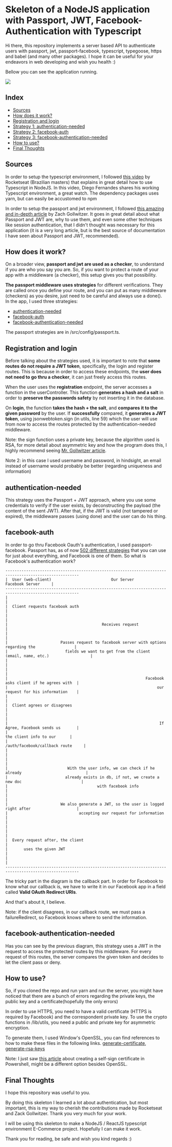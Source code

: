 # Skeleton of a NodeJS application with Passport, JWT, Facebook-Authentication with Typescript

Hi there, this repository implements a server based API to authenticate users with passport, jwt, passport-facebook, typescript, typegoose, https and babel (and many other packages). I hope it can be useful for your endeavors in web developing and wish you health :)

Bellow you can see the application running.

![](gifofapp.gif)

## Index

- [Sources](#Sources)
- [How does it work?](#How-does-it-work?)
- [Registration and login](#Registration-and-login)
- [Strategy 1: authentication-needed](#authentication-needed)
- [Strategy 2: facebook-auth](#facebook-auth)
- [Strategy 3: facebook-authentication-needed](#facebook-authentication-needed)
- [How to use?](#How-to-use?)
- [Final Thoughts](#Final-Thoughts)

## Sources

In order to setup the typescript environment, I followed [this video](https://www.youtube.com/watch?v=rCeGfFk-uCk) by Rocketseat (Brazilian masters) that explains in great detail how to use Typescript in NodeJS. In this video, Diego Fernandes shares his working Typescript environment, a great watch.  The dependency packages uses yarn, but can easily be accustomed to npm

In order to setup the passport and jwt environment, I followed [this amazing and in-depth article](https://zachgoll.github.io/blog/2019/choosing-authentication-strategy/) by Zach Gollwitzer. It goes in great detail about what Passport and JWT are, why to use them, and even some other techniques like session authentication, that I didn't thought was necessary for this application (it is a very long article, but is the best source of documentation I have seen about Passport and JWT, recommended).

## How does it work?

On a broader view, **passport and jwt are used as a checker**, to understand if you are who you say you are. So, if you want to protect a route of your app with a middleware (a checker), this setup gives you that possibility. 

**The passport middleware uses strategies** for different verifications. They are called once you define your route, and you can put as many middleware (checkers) as you desire, just need to be careful and always use a done(). In the app, I used three strategies: 
- [authentication-needed](#authentication-needed)
- [facebook-auth](#facebook-auth)
- [facebook-authentication-needed](#facebook-authentication-needed)

The passport strategies are in /src/config/passport.ts.

## Registration and login

Before talking about the strategies used, it is important to note that **some routes do not require a JWT token**, specifically, the login and register routes. This is because in order to access these endpoints, the **user does not need to go thru a checker**, it can just freely access this routes.

When the user uses the **registration** endpoint, the server accesses a function in the userController. This function **generates a hash and a salt** in order to **preserve the passwords safety** by not inserting it in the database.

On **login**, the function **takes the hash + the salt**, and **compares it to the given password** by the user. If **successfully** compared, it **generates a JWT token**, using jsonwebtoken.sign (in utils, line 59) which the user will use from now to access the routes protected by the authentication-needed middleware.

Note: the sign function uses a private key, because the algorithm used is RSA, for more detail about asymmetric key and how the program does this, I highly recommend seeing [Mr. Gollwitzer article](https://zachgoll.github.io/blog/2019/choosing-authentication-strategy/).

Note 2: in this case I used username and password, in hindsight, an email instead of username would probably be better (regarding uniqueness and information)

## authentication-needed

This strategy uses the Passport + JWT approach, where you use some credentials to verify if the user exists, by deconstructing the payload (the content of the sent JWT). After that, if the JWT is valid (not tampered or expired), the middleware passes (using done) and the user can do his thing.

## facebook-auth

In order to go thru Facebook Oauth's authentication, I used passport-facebook. Passport has, as of now [502 different strategies](http://www.passportjs.org/docs/) that you can use for just about everything, and Facebook is one of them. So what is Facebook's authentication work? 

```
------------------------------------------------------------------------------------------------------
|  User (web-client)                          Our Server                         Facebook Server     |
------------------------------------------------------------------------------------------------------
|                                                                                                    |
|  Client requests facebook auth                                                                     |
|                                                                                                    |
|                                         Receives request                                           |
|                                                                                                    |
|                       Passes request to facebook server with options regarding the                 |
|                         fields we want to get from the client (email, name, etc.)                  |
|                                                                                                    |
|                                                                                                    |
|                                                            Facebook asks client if he agrees with  |
|                                                                 our request for his information    |
|                                                                                                    |
|  Client agrees or disagrees                                                                        |
|                                                                                                    |
|                                                                  If Agree, Facebook sends us       |
|                                                                        the client info to our      |
|                                                                  /auth/facebook/callback route     |
|                                                                                                    |
|                                                                                                    |
|                          With the user info, we can check if he already                            |
|                         already exists in db, if not, we create a new doc                          |
|                                       with facebook info                                           |
|                                                                                                    |
|                       We also generate a JWT, so the user is logged right after                    |
|                               accepting our request for information                                |
|                                                                                                    |
|                                                                                                    |
|  Every request after, the client                                                                   |
|       uses the given JWT                                                                           |
|                                                                                                    |
------------------------------------------------------------------------------------------------------
```

The tricky part in the diagram is the callback part. In order for Facebook to know what our callback is, we have to write it in our Facebook app in a field called **Valid OAuth Redirect URIs**. 

And that's about it, I believe. 

Note: if the client disagrees, in our callback route, we must pass a failureRedirect, so Facebook knows where to send the information.

## facebook-authentication-needed

Has you can see by the previous diagram, this strategy uses a JWT in the request to access the protected routes by this middleware. For every request of this routes, the server compares the given token and decides to let the client pass or deny.

## How to use?

So, if you cloned the repo and run yarn and run the server, you might have noticed that there are a bunch of errors regarding the private keys, the public key and a certificate(hopefully the only errors)

In order to use HTTPS, you need to have a valid certificate (HTTPS is required by Facebook) and the correspondent private key. To use the crypto functions in /lib/utils, you need a public and private key for asymmetric encryption. 

To generate them, I used Window's OpenSSL, you can find references to how to make these files in the following links. [generate-certificate](https://tinyurl.com/y9bbsvdp), [generate-rsa-keys](https://tinyurl.com/ycxdae4b)

Note: I just saw [this article](https://tinyurl.com/yclv3yyr) about creating a self-sign certificate in Powershell, might be a different option besides OpenSSL.

## Final Thoughts

I hope this repository was useful to you. 

By doing this skeleton I learned a lot about authentication, but most important, this is my way to cherish the contributions made by Rocketseat and Zack Gollwitzer. Thank you very much for your work.

I will be using this skeleton to make a NodeJS / ReactJS typescript environment E-Commerce project. Hopefully I can make it work.

Thank you for reading, be safe and wish you kind regards :)